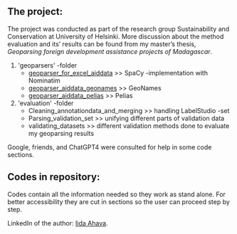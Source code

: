## The project:
The project was conducted as part of the research group Sustainability and Conservation at University of Helsinki. 
More discussion about the method evaluation and its’ results can be found from my master’s thesis,
*Geoparsing foreign development assistance projects of Madagascar*. 

1. 'geoparsers' -folder
     - [geoparser_for_excel_aiddata](https://github.com/ilsteri/AidData_geoparser/blob/main/geoparsers/geoparser_for_aiddata_SpaCy_Nominatim.ipynb) >> SpaCy -implementation with Nominatim
     - [geoparser_aiddata_geonames](https://github.com/ilsteri/AidData_geoparser/blob/main/geoparsers/geoparser_for_aiddata_SpaCy_Nominatim.ipynb%20geoparser_for_aiddata_geonames.ipynb) >> GeoNames
     - [geoparser_aiddata_pelias](https://github.com/ilsteri/AidData_geoparser/blob/main/geoparsers/geoparser_for_aiddata_SpaCy_Nominatim.ipynb%20geoparser_for_aiddata_pelias.ipynb) >> Pelias
2. 'evaluation' -folder
     - Cleaning_annotationdata_and_merging >> handling LabelStudio -set
     - Parsing_validation_set >> unifying different parts of validation data
     - validating_datasets >> different validation methods done to evaluate my geoparsing results


Google, friends, and ChatGPT4 were consulted for help in some code sections.

## Codes in repository:
Codes contain all the information needed so they work as stand alone. For better accessibility they are cut in sections so the user can proceed step by step.


LinkedIn of the author:
[Iida Ahava](https://www.linkedin.com/in/iida-ahava/).
